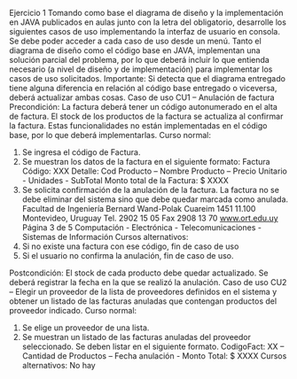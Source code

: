Ejercicio 1
Tomando como base el diagrama de diseño y la implementación en JAVA publicados en
aulas junto con la letra del obligatorio, desarrolle los siguientes casos de uso implementando
la interfaz de usuario en consola. Se debe poder acceder a cada caso de uso desde un
menú.
Tanto el diagrama de diseño como el código base en JAVA, implementan una solución
parcial del problema, por lo que deberá incluir lo que entienda necesario (a nivel de diseño y
de implementación) para implementar los casos de uso solicitados.
Importante: Si detecta que el diagrama entregado tiene alguna diferencia en relación al
código base entregado o viceversa, deberá actualizar ambas cosas.
Caso de uso CU1 – Anulación de factura
Precondición:
La factura deberá tener un código autonumerado en el alta de factura.
El stock de los productos de la factura se actualiza al confirmar la factura.
Estas funcionalidades no están implementadas en el código base, por lo que deberá
implementarlas.
Curso normal:
1) Se ingresa el código de Factura.
2) Se muestran los datos de la factura en el siguiente formato:
Factura Código: XXX
Detalle:
Cod Producto – Nombre Producto – Precio Unitario - Unidades - SubTotal
Monto total de la Factura: $ XXXX
3) Se solicita confirmación de la anulación de la factura. La factura no se debe eliminar
del sistema sino que debe quedar marcada como anulada.
Facultad de Ingeniería
Bernard Wand-Polak
Cuareim 1451
11.100 Montevideo, Uruguay
Tel. 2902 15 05 Fax 2908 13 70
www.ort.edu.uy
Página 3 de 5
Computación - Electrónica - Telecomunicaciones - Sistemas de Información
Cursos alternativos:
1) Si no existe una factura con ese código, fin de caso de uso
3) Si el usuario no confirma la anulación, fin de caso de uso.

Postcondición: El stock de cada producto debe quedar actualizado. Se deberá registrar la
fecha en la que se realizó la anulación.
Caso de uso CU2 – Elegir un proveedor de la lista de proveedores definidos en el
sistema y obtener un listado de las facturas anuladas que contengan productos del
proveedor indicado.
Curso normal:
1) Se elige un proveedor de una lista.
2) Se muestran un listado de las facturas anuladas del proveedor seleccionado. Se deben
listar en el siguiente formato.
CodigoFact: XX – Cantidad de Productos – Fecha anulación - Monto Total: $ XXXX
Cursos alternativos:
No hay
